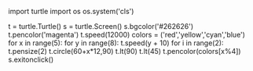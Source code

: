 
import turtle
import os
os.system('cls')

t = turtle.Turtle()
s = turtle.Screen()
s.bgcolor('#262626')
t.pencolor('magenta')
t.speed(12000)
colors = ('red','yellow','cyan','blue')
for x in range(5):
    for y in range(8):
        t.speed(y + 10)
        for i in range(2):
            t.pensize(2)
            t.circle(60+x*12,90)
            t.lt(90)
        t.lt(45)
    t.pencolor(colors[x%4])
s.exitonclick()
